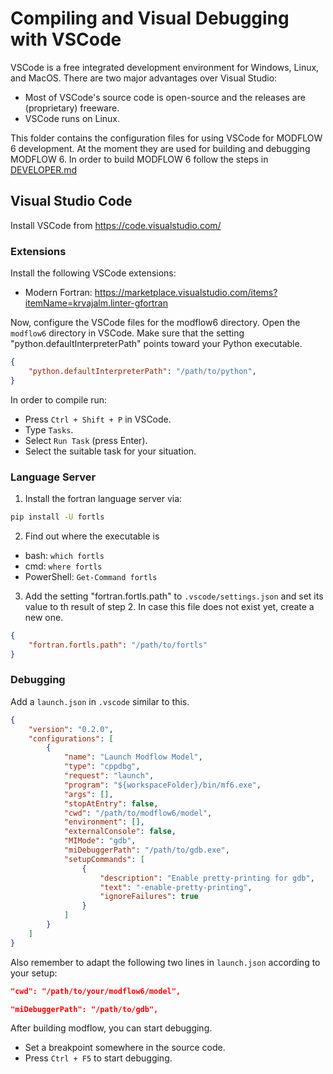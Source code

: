 # Compiling and Visual Debugging with VSCode

VSCode is a free integrated development environment for Windows, Linux, and
MacOS. There are two major advantages over Visual Studio:

* Most of VSCode's source code is open-source and the releases are (proprietary) freeware.
* VSCode runs on Linux.

This folder contains the configuration files for using VSCode for MODFLOW 6 
development.
At the moment they are used for building and debugging MODFLOW 6.
In order to build MODFLOW 6 follow the steps in [DEVELOPER.md](../DEVELOPER.md)

## Visual Studio Code

Install VSCode from https://code.visualstudio.com/

### Extensions

Install the following VSCode extensions:

- Modern Fortran:
  https://marketplace.visualstudio.com/items?itemName=krvajalm.linter-gfortran

Now, configure the VSCode files for the modflow6 directory.
Open the `modflow6` directory in VSCode.
Make sure that the setting "python.defaultInterpreterPath" points toward your Python executable.

```json
{
    "python.defaultInterpreterPath": "/path/to/python",
}
```

In order to compile run:

* Press `Ctrl + Shift + P` in VSCode.
* Type `Tasks`.
* Select `Run Task` (press Enter).
* Select the suitable task for your situation.


### Language Server

1. Install the fortran language server via:

```bash
pip install -U fortls
```

2. Find out where the executable is

- bash: `which fortls`
- cmd: `where fortls`
- PowerShell: `Get-Command fortls`

3. Add the setting "fortran.fortls.path" to `.vscode/settings.json` and set its value to th result of step 2.
In case this file does not exist yet, create a new one.


```json
{
    "fortran.fortls.path": "/path/to/fortls"
}
```



### Debugging

Add a `launch.json` in `.vscode` similar to this.

```json
{
    "version": "0.2.0",
    "configurations": [
        {
            "name": "Launch Modflow Model",
            "type": "cppdbg",
            "request": "launch",
            "program": "${workspaceFolder}/bin/mf6.exe",
            "args": [],
            "stopAtEntry": false,
            "cwd": "/path/to/modflow6/model",
            "environment": [],
            "externalConsole": false,
            "MIMode": "gdb",
            "miDebuggerPath": "/path/to/gdb.exe",
            "setupCommands": [
                {
                    "description": "Enable pretty-printing for gdb",
                    "text": "-enable-pretty-printing",
                    "ignoreFailures": true
                }
            ]
        }
    ]
}
````

Also remember to adapt the following two lines in `launch.json` according to your setup:

```json
"cwd": "/path/to/your/modflow6/model",
```

```json
"miDebuggerPath": "/path/to/gdb",
```

After building modflow, you can start debugging.

- Set a breakpoint somewhere in the source code.
- Press `Ctrl + F5` to start debugging.
